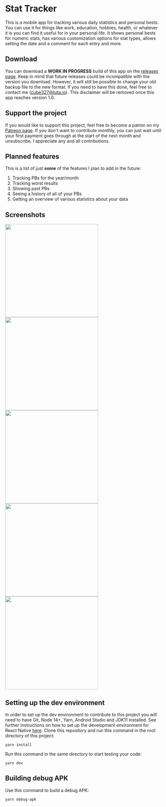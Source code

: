 # Stat Tracker

This is a mobile app for tracking various daily statistics and personal bests. You can use it for things like work, education, hobbies, health, or whatever it is you can find it useful for in your personal life. It shows personal bests for numeric stats, has various customization options for stat types, allows setting the date and a comment for each entry and more.

## Download

You can download a **WORK IN PROGRESS** build of this app on the [releases page](https://github.com/dmint789/stat-tracker/releases). Keep in mind that future releases could be incompatible with the version you download. However, it will still be possible to change your old backup file to the new format. If you need to have this done, feel free to contact me (cube327@tuta.io). This disclaimer will be removed once this app reaches version 1.0.

## Support the project

If you would like to support this project, feel free to become a patron on my [Patreon page](https://patreon.com/denimintsaev). If you don't want to contribute monthly, you can just wait until your first payment goes through at the start of the next month and unsubscribe. I appreciate any and all contributions.

## Planned features

This is a list of just **some** of the features I plan to add in the future:

1. Tracking PBs for the year/month
2. Tracking worst results
3. Showing past PBs
4. Seeing a history of all of your PBs
5. Getting an overview of various statistics about your data

## Screenshots

<img src="https://denimintsaev.com/api/stat_tracker_1.jpg" width="300"/>

<img src="https://denimintsaev.com/api/stat_tracker_2.jpg" width="300"/>

<img src="https://denimintsaev.com/api/stat_tracker_3.jpg" width="300"/>

<img src="https://denimintsaev.com/api/stat_tracker_4.jpg" width="300"/>

<img src="https://denimintsaev.com/api/stat_tracker_5.jpg" width="300"/>

## Setting up the dev environment

In order to set up the dev environment to contribute to this project you will need to have Git, Node 14+, Yarn, Android Studio and JDK11 installed. See further instructions on how to set up the development environment for React Native [here](https://reactnative.dev/docs/environment-setup). Clone this repository and run this command in the root directory of this project:

```
yarn install
```

Run this command in the same directory to start testing your code:

```
yarn dev
```

## Building debug APK

Use this command to build a debug APK:

```
yarn debug-apk
```
